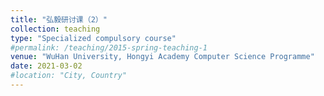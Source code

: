 ```yaml
---
title: "弘毅研讨课（2）"
collection: teaching
type: "Specialized compulsory course"
#permalink: /teaching/2015-spring-teaching-1
venue: "WuHan University, Hongyi Academy Computer Science Programme"
date: 2021-03-02
#location: "City, Country"
---
```

